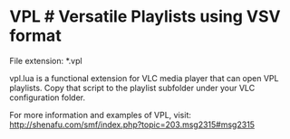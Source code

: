 # VPL # Versatile Playlists using VSV format

File extension: *.vpl

vpl.lua is a functional extension for VLC media player that can open VPL playlists. Copy that script to the playlist subfolder under your VLC configuration folder.

For more information and examples of VPL, visit:
http://shenafu.com/smf/index.php?topic=203.msg2315#msg2315

